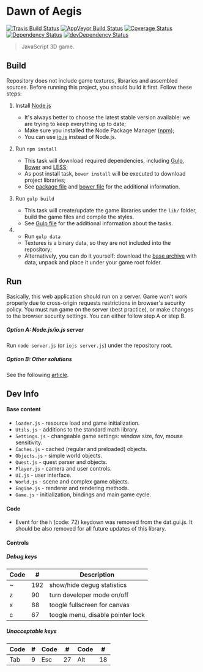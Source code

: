 Dawn of Aegis
=============

[![Travis Build Status](https://img.shields.io/travis/edloidas/dawn-of-aegis.svg?label=linux%20build)](https://travis-ci.org/edloidas/dawn-of-aegis)
[![AppVeyor Build Status](https://img.shields.io/appveyor/ci/edloidas/dawn-of-aegis.svg?label=windows%20build)](https://ci.appveyor.com/project/edloidas/dawn-of-aegis)
[![Coverage Status](https://coveralls.io/repos/edloidas/dawn-of-aegis/badge.svg?branch=master&service=github)](https://coveralls.io/github/edloidas/dawn-of-aegis?branch=master)
[![Dependency Status](https://david-dm.org/edloidas/dawn-of-aegis.svg)](https://david-dm.org/edloidas/dawn-of-aegis)
[![devDependency Status](https://david-dm.org/edloidas/dawn-of-aegis/dev-status.svg)](https://david-dm.org/edloidas/dawn-of-aegis#info=devDependencies)

> JavaScript 3D game.

## Build ##

Repository does not include game textures, libraries and assembled sources. Before running this project, you should build it first. Follow these steps:

1. Install [Node.js](https://nodejs.org/)
	* It's always better to choose the latest stable version available: we are trying to keep everything up to date;
	* Make sure you installed the Node Package Manager ([npm](https://www.npmjs.org/));
	* You can use [io.js](https://iojs.org/) instead of Node.js.

2. Run `npm install`
	* This task will download required dependencies, including [Gulp](http://gulpjs.com/), [Bower](http://bower.io/) and [LESS](http://lesscss.org/);
	* As post install task, `bower install` will be executed to download project libraries;
	* See [package file](package.json) and  [bower file](bower.json) for the additional information.

3. Run `gulp build`
	* This task will create/update the game libraries under the `lib/` folder, build the game files and compile the styles.
	* See [Gulp file](gulpfile.js) for the additional information about the tasks.

4. * Run `gulp data`
	* Textures is a binary data, so they are not included into the repository;
	* Alternatively, you can do it yourself: download the [base archive](https://dl.dropboxusercontent.com/u/40688668/base.zip) with data, unpack and place it under your game root folder.


## Run ##

Basically, this web application should run on a server. Game won't work properly due to cross-origin requests restrictions in browser's security policy. You must run game on the server (best practice), or make changes to the browser security settings. You can either follow step A or step B.

##### Option A: Node.js/io.js server #####
Run `node server.js` (or `iojs server.js`) under the repository root.

##### Option B: Other solutions #####
See the following [article](https://github.com/mrdoob/three.js/wiki/How-to-run-things-locally).

## Dev Info ##

#### Base content ####
* `loader.js` - resource load and game initialization.
* `Utils.js` - additions to the standard math library.
* `Settings.js` - changeable game settings: window size, fov, mouse sensitivity.
* `Caches.js` - cached (regular and preloaded) objects.
* `Objects.js` - simple world objects.
* `Quest.js` - quest parser and objects.
* `Player.js` - camera and user controls.
* `UI.js` - user interface.
* `World.js` - scene and complex game objects.
* `Engine.js` - renderer and rendering methods.
* `Game.js` - initialization, bindings and main game cycle.

#### Code ####
* Event for the `h` (code: 72) keydown was removed from the dat.gui.js. It should be also removed for all future updates of this library.

#### Controls ####

##### Debug keys #####
| Code |  #  | Description                       |
| ---- | --- | --------------------------------- |
|  ~   | 192 | show/hide degug statistics        |
|  z   | 90  | turn developer mode on/off        |
|  x   | 88  | toogle fullscreen for canvas      |
|  c   | 67  | toogle menu, disable pointer lock |

##### Unacceptable keys #####
| Code |  #  | Code |  #  | Code |  #  |
| ---- | --- | ---- | --- | ---- | --- |
| Tab  |   9 | Esc  |  27 | Alt  |  18 |

